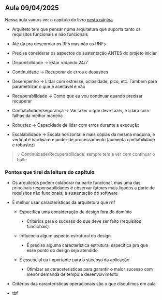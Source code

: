 ## Aula 09/04/2025

Nessa aula vamos ver o capítulo do livro [nesta página](https://integrada.minhabiblioteca.com.br/reader/books/9788550819754/epubcfi/6/26[%3Bvnd.vst.idref%3Dcap4.xhtml]!/4/2/2/1:0[%2CCAP])

* Arquiteto tem que pensar numa arquitetura que suporta tanto os requisitos funcionais e não funcionais
* Até dá pra desenrolar os RFs mas não os RNFs
* Precisa considerar os aspectos de sustentação ANTES do projeto iniciar

* Disponibilidade -> Estar rodando 24/7
* Continuidade -> Recuperar de erros e desastres
* Desempenho -> Lidar com estresse, ociosidade, pico, etc. Também para parametrizar o que é aceitável e não
* Recuperabilidade -> Como que eu vou continuar quando precisar recuperar 
* Confiabilidade/segurança -> Vai fazer o que deve fazer, e lidará com falhas da melhor maneira
* Robustez -> Capacidade de lidar com erros durante a execução
* Escalabilidade -> Escala horizontal é mais cópias da mesma máquina, e vertical é hardware e poder de processamento (aumenta confiabilidade e robustez)

> 💡 Continuidade/Recuperabilidade: sempre tem a ver com continuar o baile

### Pontos que tirei da leitura do capitulo

* Os arquitetos podem colaborar na parte funcional, mas uma das principais responsabilidades é observar fatores mais ligados a parte de requisitos não funcionais; a sustentação do software
* É melhor usar características da arquitetura que rnf

    * Especifica uma consideração de design fora do domínio

        * Critérios para o sucesso do que deve ser feito (requisitos funcionais)
    * Influencia algum aspecto estrutural do design

        * É preciso alguma caracteristica estrutural específica pra que esse ponto do design seja atendido
    * É essencial ou importante para o sucesso da aplicação

        * Otimizar as caraceteristicas para garantir o maior sucesso com menor demanda de tempo e desenvolvimento

* Critérios das caracteristicas operacionais são o que discutimos em aula
* tbf

